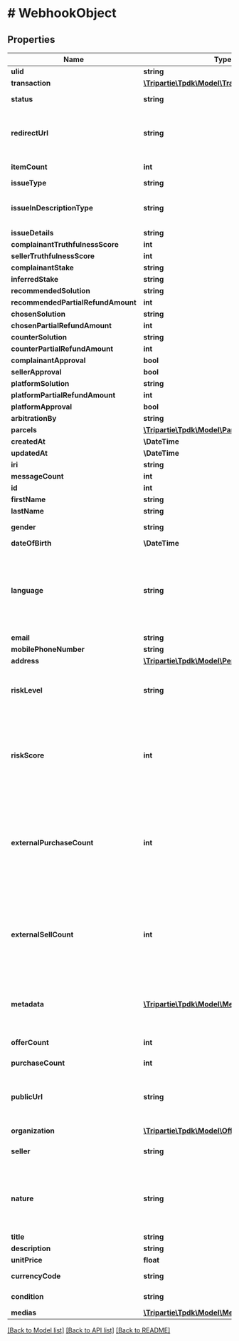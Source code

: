 # # WebhookObject

## Properties

Name | Type | Description | Notes
------------ | ------------- | ------------- | -------------
**ulid** | **string** |  |
**transaction** | [**\Tripartie\Tpdk\Model\TransactionRead**](TransactionRead.md) |  | [optional]
**status** | **string** |  | [default to 'CREATED']
**redirectUrl** | **string** | Fill-in that field IF you intend to redirect your customer instead of using a WebView. | [optional]
**itemCount** | **int** |  | [optional] [default to 1]
**issueType** | **string** |  | [optional]
**issueInDescriptionType** | **string** | To be set only in conjunction of issueType &#x3D; NOT_AS_DESCRIBED. | [optional]
**issueDetails** | **string** |  | [optional]
**complainantTruthfulnessScore** | **int** |  | [default to 100]
**sellerTruthfulnessScore** | **int** |  | [default to 100]
**complainantStake** | **string** |  | [optional]
**inferredStake** | **string** |  | [optional]
**recommendedSolution** | **string** |  | [optional]
**recommendedPartialRefundAmount** | **int** |  | [optional]
**chosenSolution** | **string** |  | [optional]
**chosenPartialRefundAmount** | **int** |  | [optional]
**counterSolution** | **string** |  | [optional]
**counterPartialRefundAmount** | **int** |  | [optional]
**complainantApproval** | **bool** |  | [optional]
**sellerApproval** | **bool** |  | [optional]
**platformSolution** | **string** |  | [optional]
**platformPartialRefundAmount** | **int** |  | [optional]
**platformApproval** | **bool** |  | [optional]
**arbitrationBy** | **string** |  | [optional]
**parcels** | [**\Tripartie\Tpdk\Model\ParcelRead[]**](ParcelRead.md) |  |
**createdAt** | **\DateTime** |  | [optional] [readonly]
**updatedAt** | **\DateTime** |  | [optional] [readonly]
**iri** | **string** |  | [optional] [readonly]
**messageCount** | **int** |  | [optional] [readonly]
**id** | **int** |  | [optional] [readonly]
**firstName** | **string** |  | [optional]
**lastName** | **string** |  | [optional]
**gender** | **string** |  | [optional] [default to 'RATHER_NOT_SAY']
**dateOfBirth** | **\DateTime** |  | [optional]
**language** | **string** | That data is used for rendering the frontend application with given language. If not set, will be inferred. Custom codes can be issued for specific requirements. | [optional]
**email** | **string** |  | [optional]
**mobilePhoneNumber** | **string** |  | [optional]
**address** | [**\Tripartie\Tpdk\Model\PersonaReadAddress**](PersonaReadAddress.md) |  | [optional]
**riskLevel** | **string** | We sort Persona into three distinct risks&#39; category. This is inferred from the riskScore. | [optional]
**riskScore** | **int** | That score is regularly updated, each action taken can potentially update that value. A value close to zero mean zero risk and close to a hundred mean risky. | [optional]
**externalPurchaseCount** | **int** | Knowing the statistics on your user is used to better know its profile when you do not use the Safe-Checkout feature. Although it is not required, we recommend that you keep us informed. | [optional]
**externalSellCount** | **int** | Knowing the statistics on your user is used to better know its profile when you do not use the Safe-Checkout feature. Although it is not required, we recommend that you keep us informed. | [optional]
**metadata** | [**\Tripartie\Tpdk\Model\MetadataRead[]**](MetadataRead.md) | You can assign different meta to your Persona object for different purposes. eg. Ease searching. | [optional]
**offerCount** | **int** | Issued Offers count owned by a given Persona | [optional] [readonly]
**purchaseCount** | **int** |  | [optional] [readonly]
**publicUrl** | **string** | If specified, there would be not need for you to fill-in details. Must be accessible over WAN. | [optional]
**organization** | [**\Tripartie\Tpdk\Model\OfferReadOrganization**](OfferReadOrganization.md) |  | [optional]
**seller** | **string** | If the seller is actually YOUR organization, set it to NULL. |
**nature** | **string** | This WILL affect the assigned workflow. Choosing service will disable delivery for example. Refer to our technical hub for more information. | [default to 'physical_item']
**title** | **string** |  | [optional]
**description** | **string** |  | [optional]
**unitPrice** | **float** |  | [optional]
**currencyCode** | **string** |  | [optional] [default to 'EUR']
**condition** | **string** |  | [optional] [default to 'USED']
**medias** | [**\Tripartie\Tpdk\Model\MediaRead[]**](MediaRead.md) |  |

[[Back to Model list]](../../README.md#models) [[Back to API list]](../../README.md#endpoints) [[Back to README]](../../README.md)
